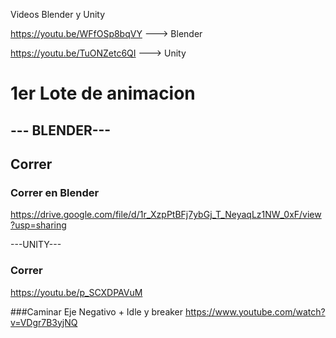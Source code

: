 Videos Blender y Unity

https://youtu.be/WFfOSp8bqVY ---> Blender

https://youtu.be/TuONZetc6QI ---> Unity


# 1er Lote de animacion
## --- BLENDER---
## Correr 
### Correr en Blender
https://drive.google.com/file/d/1r_XzpPtBFj7ybGj_T_NeyaqLz1NW_0xF/view?usp=sharing

---UNITY---
### Correr 
https://youtu.be/p_SCXDPAVuM

###Caminar 
Eje Negativo + Idle y breaker
https://www.youtube.com/watch?v=VDgr7B3yjNQ


